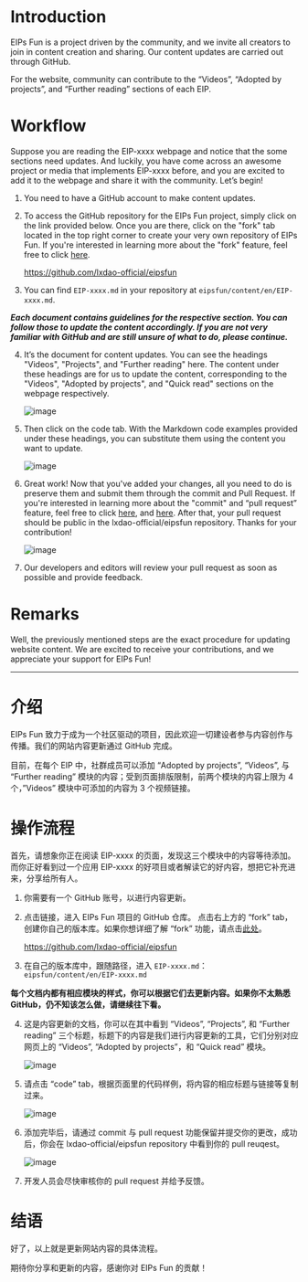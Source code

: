 # Introduction

EIPs Fun is a project driven by the community, and we invite all creators to join in content creation and sharing. Our content updates are carried out through GitHub.

For the website, community can contribute to the “Videos”, “Adopted by projects”, and “Further reading” sections of each EIP.

# Workflow

Suppose you are reading the EIP-xxxx webpage and notice that the some sections need updates. And luckily, you have come across an awesome project or media that implements EIP-xxxx before, and you are excited to add it to the webpage and share it with the community. Let’s begin!

1. You need to have a GitHub account to make content updates.

2. To access the GitHub repository for the EIPs Fun project, simply click on the link provided below. Once you are there, click on the "fork" tab located in the top right corner to create your very own repository of EIPs Fun. If you're interested in learning more about the "fork" feature, feel free to click [here](https://docs.github.com/en/get-started/quickstart/fork-a-repo).
    
    https://github.com/lxdao-official/eipsfun
    
3. You can find `EIP-xxxx.md` in your repository at `eipsfun/content/en/EIP-xxxx.md`. 

***Each document contains guidelines for the respective section. You can follow those to update the content accordingly. If you are not very familiar with GitHub and are still unsure of what to do, please continue.***

4. It’s the document for content updates. You can see the headings "Videos", "Projects", and "Further reading" here. The content under these headings are for us to update the content, corresponding to the "Videos", "Adopted by projects", and "Quick read" sections on the webpage respectively.
    
    ![image](https://github.com/lxdao-official/eipsfun/assets/124788829/db29f7b4-fa22-4a2e-87ad-bbf47a9c399c)
   

5. Then click on the code tab. With the Markdown code examples provided under these headings, you can substitute them using the content you want to update.
    
    ![image](https://github.com/lxdao-official/eipsfun/assets/124788829/ea98d284-7137-4b06-8989-f2c8a0d1c79e)

    
6. Great work! Now that you've added your changes, all you need to do is preserve them and submit them through the commit and Pull Request. If you're interested in learning more about the "commit" and “pull request” feature, feel free to click [here](https://docs.github.com/en/pull-requests/committing-changes-to-your-project/creating-and-editing-commits/about-commits), and [here](https://docs.github.com/en/pull-requests/collaborating-with-pull-requests/proposing-changes-to-your-work-with-pull-requests/about-pull-requests). After that, your pull request should be public in the lxdao-official/eipsfun repository. Thanks for your contribution!
    
    ![image](https://github.com/lxdao-official/eipsfun/assets/124788829/f67a63e8-697b-4fdf-8075-d81115e1f0a0)


    
7. Our developers and editors will review your pull request as soon as possible and provide feedback.

# Remarks

Well, the previously mentioned steps are the exact procedure for updating website content. We are excited to receive your contributions, and we appreciate your support for EIPs Fun!

---

# 介绍

EIPs Fun 致力于成为一个社区驱动的项目，因此欢迎一切建设者参与内容创作与传播。我们的网站内容更新通过 GitHub 完成。

目前，在每个 EIP 中，社群成员可以添加 “Adopted by projects”, “Videos”, 与 “Further reading” 模块的内容；受到页面排版限制，前两个模块的内容上限为 4 个，”Videos” 模块中可添加的内容为 3 个视频链接。

# 操作流程

首先，请想象你正在阅读 EIP-xxxx 的页面，发现这三个模块中的内容等待添加。而你正好看到过一个应用 EIP-xxxx 的好项目或者解读它的好内容，想把它补充进来，分享给所有人。

1. 你需要有一个 GitHub 账号，以进行内容更新。

2. 点击链接，进入 EIPs Fun 项目的 GitHub 仓库。 点击右上方的 “fork” tab，创建你自己的版本库。如果你想详细了解 “fork” 功能，请点击[此处](https://docs.github.com/en/get-started/quickstart/fork-a-repo)。
    
    https://github.com/lxdao-official/eipsfun
    

3. 在自己的版本库中，跟随路径，进入 `EIP-xxxx.md`：`eipsfun/content/en/EIP-xxxx.md`

**每个文档内都有相应模块的样式，你可以根据它们去更新内容。如果你不太熟悉 GitHub，仍不知该怎么做，请继续往下看。**

4. 这是内容更新的文档，你可以在其中看到 “Videos”, “Projects”, 和  “Further reading” 三个标题，标题下的内容是我们进行内容更新的工具，它们分别对应网页上的 “Videos”, “Adopted by projects”，和 “Quick read” 模块。

    ![image](https://github.com/lxdao-official/eipsfun/assets/124788829/db29f7b4-fa22-4a2e-87ad-bbf47a9c399c)


5. 请点击 “code” tab，根据页面里的代码样例，将内容的相应标题与链接等复制过来。
    
    ![image](https://github.com/lxdao-official/eipsfun/assets/124788829/ea98d284-7137-4b06-8989-f2c8a0d1c79e)
    

6. 添加完毕后，请通过 commit 与 pull request 功能保留并提交你的更改，成功后，你会在 lxdao-official/eipsfun repository 中看到你的 pull reuqest。
    
    ![image](https://github.com/lxdao-official/eipsfun/assets/124788829/f7bce3e6-16a8-47a7-9a08-c3951c10b171)

    

7. 开发人员会尽快审核你的 pull request 并给予反馈。

# 结语

好了，以上就是更新网站内容的具体流程。

期待你分享和更新的内容，感谢你对 EIPs Fun 的贡献！
